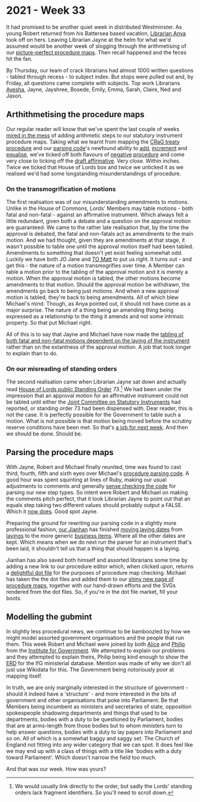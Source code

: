 # 2021 - Week 33

It had promised to be another quiet week in distributed Westminster. As young Robert returned from his Battersea based vacation, [Librarian Anya](https://twitter.com/bitten_) took off on hers. Leaving Librarian Jayne at the helm for what we'd assumed would be another week of slogging through the arithmetising of our [picture-perfect procedure maps](https://ukparliament.github.io/ontologies/procedure/maps/). Then recall happened and the feces hit the fan.

By Thursday, our team of crack librarians had almost 1000 written questions - tabled through recess - to subject index. But stops were pulled out and, by Friday, all questions came complete with subjects. Top work Librarians [Ayesha](https://twitter.com/askalibrarylady), Jayne, Jayshree, Bosede, Emily, Emma, Sarah, Claire, Ned and Jason. 

## Arthithmetising the procedure maps

Our regular reader will know that we've spent the last couple of weeks [mired in the mess](https://trello.com/c/oHRtD4ru/159-redo-all-si-procedures) of adding arithmetic steps to our statutory instrument procedure maps. Taking what we learnt from mapping the [CRaG treaty procedure](https://ukparliament.github.io/ontologies/procedure/maps/crag-treaties/crag-treaties.pdf) and our [parsing code](https://api.parliament.uk/procedures/meta/comments)'s newfound ability to [add](https://api.parliament.uk/procedures/comments/sum_step.rb.html), [increment](https://api.parliament.uk/procedures/comments/increment_step.rb.html) and [equalise](https://api.parliament.uk/procedures/comments/equals_step.rb.html), we've ticked off both flavours of [negative](https://ukparliament.github.io/ontologies/procedure/maps/secondary-legislation/statutory-instruments/negative-procedures/draft/draft-negative.pdf) [procedure](https://ukparliament.github.io/ontologies/procedure/maps/secondary-legislation/statutory-instruments/negative-procedures/made/made-negative.pdf) and come very close to ticking off the [draft affirmative](https://ukparliament.github.io/ontologies/procedure/maps/secondary-legislation/statutory-instruments/affirmative-procedures/draft/draft-affirmative.pdf). Very close. Within inches. Twice we ticked that House of Lords box and twice we unticked it as we realised we'd had some longstanding misunderstandings of procedure.

### On the transmogrification of motions

The first realisation was of our misunderstanding amendments to motions. Unlike in the House of Commons, Lords' Members may table motions - both fatal and non-fatal - against an affirmative instrument. Which always felt a little redundant, given both a debate and a question on the approval motion are guaranteed. We came to the rather late realisation that, by the time the approval is debated, the fatal and non-fatals act as amendments to the main motion. And we had thought, given they are amendments at that stage, it wasn't possible to table one until the approval motion itself had been tabled. Amendments to something that doesn't yet exist feeling somewhat odd. Luckily we have both JO Jane and [TO Matt](https://twitter.com/MattKorris) to put us right. It turns out - and get this - the nature of a motion transmogrifies over time. A Member can table a motion prior to the tabling of the approval motion and it is merely a motion. When the approval motion is tabled, the other motions become amendments to that motion. Should the approval motion be withdrawn, the amendments go back to being just motions. And when a new approval motion is tabled, they're back to being amendments. All of which blew Michael's mind. Though, as Anya pointed out, it should not have come as a major surprise. The nature of a thing being an amending thing being expressed as a relationship to the thing it amends and not some intrinsic property. So that put Michael right.

All of this is to say that Jayne and Michael have now made the [tabling of both fatal and non-fatal motions dependent on the laying of the instrument](https://trello.com/c/7WteAQLc/173-draft-affirmative-make-tabling-of-fatals-non-fatals-dependent-on-laying-not-tabling-of-approval-motion) rather than on the extantness of the approval motion. A job that took longer to explain than to do.

### On our misreading of standing orders

The second realisation came when Librarian Jayne sat down and actually read [House of Lords public Standing Order](https://www.parliament.uk/business/publications/house-of-lords-publications/rules-and-guides-for-business/the-standing-orders-of-the-house-of-lords-relating-to-public-business/) 73.[^1] We had been under the impression that an approval motion for an affirmative instrument could not be tabled until either the [Joint Committee on Statutory Instruments](https://committees.parliament.uk/committee/148/statutory-instruments-joint-committee/) had reported, or standing order 73 had been dispensed with. Dear reader, this is not the case. It is perfectly possible for the Government to table such a motion. What is not possible is that motion being moved before the scrutiny reserve conditions have been met. So that's [a job for next week](https://trello.com/c/3w891nII/174-draft-affirmative-scrutiny-reserve-is-on-moving-approval-motion-not-on-tabling). And then we should be done. Should be.

## Parsing the procedure maps

With Jayne, Robert and Michael finally reunited, time was found to cast third, fourth, fifth and sixth eyes over Michael's [procedure parsing code](https://api.parliament.uk/procedures/meta/comments). A good hour was spent squinting at lines of Ruby, making our usual adjustments to comments and generally [sense checking the code](https://trello.com/c/Io07eOdb/141-check-new-code-to-parse-with-arithmetic-and-signpost-operators) for parsing our new step types. So intent were Robert and Michael on making the comments pitch perfect, that it took Librarian Jayne to point out that an equals step taking two different values should probably output a FALSE. Which it [now does](https://api.parliament.uk/procedures/comments/equals_step.rb.html#52). Good spot Jayne.

Preparing the ground for rewriting our parsing code in a slightly more professional fashion, [our Jianhan](https://twitter.com/jianhanzhu) has finished [moving laying dates](https://trello.com/c/YSqaw3F6/118-ensure-laying-business-items-have-a-business-item-date) from [layings](https://ukparliament.github.io/ontologies/laying/laying-ontology.html#d4e106) to the more generic [business items](https://ukparliament.github.io/ontologies/procedure/procedure-ontology.html#d4e211). Where all the other dates are kept. Which means when we do next run the parser for an instrument that's been laid, it shouldn't tell us that a thing that should happen is a laying.

Jianhan has also saved both himself and assorted librarians some time by adding a new link to our procedure editor which, when clicked upon, returns a [delightful dot file](https://trello.com/c/BuUGg9uv/168-procedure-dot-files) for the purposes of procedure map checking. Michael has taken the the dot files and added them to our [shiny new page of procedure maps,](https://ukparliament.github.io/ontologies/procedure/maps/) together with our hand-drawn efforts and the SVGs rendered from the dot files. So, if you're in the dot file market, fill your boots.

## Modelling the gubmint

In slightly less procedural news, we continue to be bamboozled by how we might model assorted government organisations and the people that run them. This week Robert and Michael were joined by both [Alice](https://twitter.com/aliceolilly) and [Philip](https://twitter.com/philipnye) from the [Institute for Government](https://www.instituteforgovernment.org.uk/). We attempted to explain our problems and they attempted to explain theirs, Philip being kind enough to show the [ERD](https://en.wikipedia.org/wiki/Entity%E2%80%93relationship_model) for the IfG ministerial database. Mention was made of why we don't all just use Wikidata for this. The Government being notoriously poor at mapping itself.

In truth, we are only marginally interested in the structure of government - should it indeed have a 'structure' - and more interested in the bits of government and other organisations that poke into Parliament. Be that Members being incumbent as ministers and secretaries of state, opposition spokespeople shadowing departments and things that used to be departments, bodies with a duty to be questioned by Parliament, bodies that are at arms-length from those bodies but to whom ministers turn to help answer questions, bodies with a duty to lay papers into Parliament and so on. All of which is a somewhat baggy and saggy set. The Church of England not fitting into any wider category that we can spot. It does feel like we may end up with a class of things with a title like 'bodies with a duty toward Parliament'. Which doesn't narrow the field too much.

And that was our week. How was yours?


[^1]:We would usually link directly to the order, but sadly the Lords' standing orders lack fragment identifiers. So you'll need to scroll down. 
